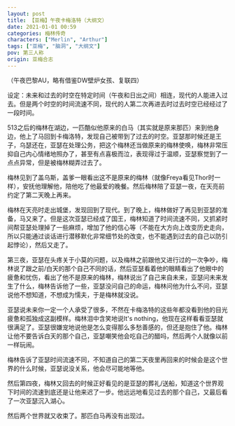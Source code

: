```yaml
---
layout: post
title: 【亚梅】午夜卡梅洛特（大纲文）
date: 2021-01-01 00:59
categories: 梅林传奇
characters: ["Merlin", "Arthur"]
tags: ["亚梅", "脑洞", "大纲文"]
pov: 第三人称
origin: 亚梅合志
---
```


（午夜巴黎AU，略有借鉴DW壁炉女孩、复联四）

设定：未来和过去的时空在特定时间（午夜和日出之间）相连，现代的人能进入过去。但是两个时空的时间流速不同，现代的人第二次再进去时过去时空已经经过了一段时间。

513之后的梅林在湖边，一匹酷似他原来的白马（其实就是原来那匹）来到他身边，他上了马回到卡梅洛特，发现自己被带到了过去的时空。亚瑟那时候还是王子，乌瑟还在，亚瑟在处理公务，把这个梅林还当做原来的梅林使唤，梅林非常压抑自己内心情绪地照办了，甚至有点喜极而泣，表现得过于温顺，亚瑟察觉到了一点点异常，但是被梅林糊弄过去了。

梅林见到了盖乌斯，盖爹一眼看出这不是原来的梅林（就像Freya看见Thor时一样），安抚他理解他，陪他吃了他最爱的晚餐。然后梅林陪了亚瑟一夜，在天亮前约定了第二天晚上再来。

梅林在天亮时走出城堡，发现回到了现代。到了晚上，梅林做好了再见到亚瑟的准备，马又来了。但是这次亚瑟已经成了国王，梅林知道了时间流速不同，又抓紧时间帮亚瑟处理掉了一些麻烦，增加了他的信心等（不能在大方向上改变历史走向，所以只能通过谈话进行潜移默化非常细节处的改变，也不能遇到过去的自己以防引起悖论），然后又走了。

第三夜，亚瑟在头疼关于小莫的问题，以及梅林之前跟他又进行过的一次争吵，梅林说了跟之前/白天的那个自己不同的话，然后亚瑟看着他的眼睛看出了他眼中的疲惫和忧伤，看出了他不是原来的梅林，梅林说出了自己来自未来，亚瑟问未来发生了什么，梅林告诉他了一些，亚瑟没问自己的命运，梅林问他为什么不问，亚瑟说他不想知道，不想成为懦夫，于是梅林就没说。

亚瑟说未来你一定一个人承受了很多，不然在卡梅洛特的这些年都没看到他的目光疲惫和孤独成这副模样。梅林泪中含笑地说It's nothing，他现在这样看看亚瑟就很满足了。亚瑟很嫌宠地说他是怎么变得那么多愁善感的，但还是抱住了他。梅林让他不要告诉白天的那个自己，亚瑟嘲笑他会吃自己的醋吗，然后两个人就像以前一样玩闹。

梅林告诉了亚瑟时间流速不同，不知道自己的第二天夜里再回来的时候会是这个世界的什么时候，亚瑟说没关系，他会尽可能地等他。

然后第四夜，梅林又回去的时候正好看见的是亚瑟的葬礼/送船，知道这个世界观下时间的流速到底还是让他来迟了一步。他远远地看见过去的那个自己，又最后看了一次亚瑟沉入湖心。

然后两个世界就又收束了。那匹白马再没有出现过。
